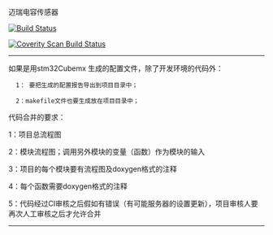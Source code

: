 迈瑞电容传感器


[![Build Status](https://travis-ci.com/loodao/helloworld.svg?branch=master)](https://travis-ci.com/loodao/helloworld)

<a href="https://scan.coverity.com/projects/soway-code-direct-sensor">
  <img alt="Coverity Scan Build Status"
       src="https://scan.coverity.com/projects/20845/badge.svg"/></a>

_________________________________________________________________________________________________________________________________
 

  如果是用stm32Cubemx 生成的配置文件，除了开发环境的代码外：

      1： 要把生成的配置报告导出到项目目录中；

      2：makefile文件也要生成放在项目目录中；

代码合并的要求： 

   1：项目总流程图 

   2：模块流程图；调用另外模块的变量（函数）作为模块的输入

   3：项目的每个模块要有流程图及doxygen格式的注释

   4：每个函数需要doxygen格式的注释

   5：代码经过CI审核之后假如有错误（有可能服务器的设置更新），项目审核人要再次人工审核之后才允许合并

_______________________________________________________________________________________________________________________________

